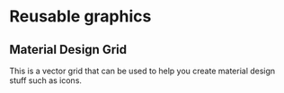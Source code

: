 # Reusable graphics

## Material Design Grid

This is a vector grid that can be used to help you create material design stuff such as icons.
